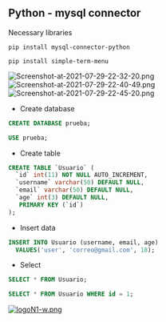 ## Python - mysql connector
Necessary libraries
```
pip install mysql-connector-python
```
```ssh
pip install simple-term-menu
```
![Screenshot-at-2021-07-29-22-32-20.png](https://i.postimg.cc/ZR50Kf8X/Screenshot-at-2021-07-29-22-32-20.png)
![Screenshot-at-2021-07-29-22-40-49.png](https://i.postimg.cc/sxBX5v0c/Screenshot-at-2021-07-29-22-40-49.png)
![Screenshot-at-2021-07-29-22-45-20.png](https://i.postimg.cc/TwN1yrQ1/Screenshot-at-2021-07-29-22-45-20.png)
* Create database
```sql
CREATE DATABASE prueba;
```
```sql
USE prueba;
```
* Create table
```sql
CREATE TABLE `Usuario` (
  `id` int(11) NOT NULL AUTO_INCREMENT,
  `username` varchar(50) DEFAULT NULL,
  `email` varchar(50) DEFAULT NULL,
  `age` int(3) DEFAULT NULL,
   PRIMARY KEY (`id`)
);
```
* Insert data
```sql
INSERT INTO Usuario (username, email, age)
  VALUES('user', 'correo@gmail.com', 18);
```
* Select
```sql
SELECT * FROM Usuario;
```
```sql
SELECT * FROM Usuario WHERE id = 1;
```
[![logoN1-w.png](https://i.postimg.cc/bvwkKP8Y/logoN1-w.png)](https://github.com/Hec98)
